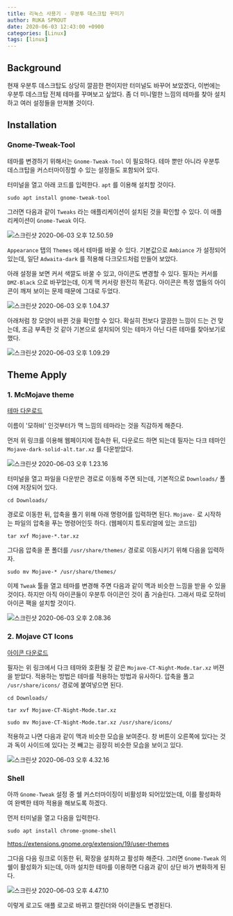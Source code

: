 ```yaml
---
title: 리눅스 사용기 - 우분투 데스크탑 꾸미기
author: RUKA SPROUT
date: 2020-06-03 12:43:00 +0900
categories: [Linux]
tags: [linux]
---
```


## Background
현재 우분투 데스크탑도 상당히 깔끔한 편이지만 터미널도 바꾸어 보았겠다, 이번에는 우분투 데스크탑 전체 테마를 꾸며보고 싶었다. 좀 더 미니멀한 느낌의 테마를 찾아 설치하고 여러 설정들을 만져볼 것이다.

## Installation
### Gnome-Tweak-Tool
테마를 변경하기 위해서는 `Gnome-Tweak-Tool` 이 필요하다. 테마 뿐만 아니라 우분투 데스크탑을 커스터마이징할 수 있는 설정들도 포함되어 있다.

터미널을 열고 아래 코드를 입력한다. `apt` 를 이용해 설치할 것이다.

```shell
sudo apt install gnome-tweak-tool
```

그러면 다음과 같이 `Tweaks` 라는 애플리케이션이 설치된 것을 확인할 수 있다. 이 애플리케이션이 `Gnome-Tweak` 이다.

![스크린샷 2020-06-03 오후 12.50.59](https://i.imgur.com/LbXm2ce.png)

`Appearance` 탭의 `Themes` 에서 테마를 바꿀 수 있다. 기본값으로 `Ambiance` 가 설정되어 있는데, 일단 `Adwaita-dark` 를 적용해 다크모드처럼 만들어 보았다.

아래 설정을 보면 커서 색깔도 바꿀 수 있고, 아이콘도 변경할 수 있다. 필자는 커서를 `DMZ-Black` 으로 바꾸었는데, 이게 맥 커서랑 완전히 똑같다. 아이콘은 특정 앱들의 아이콘이 깨져 보이는 문제 때문에 그대로 두었다.

![스크린샷 2020-06-03 오후 1.04.37](https://i.imgur.com/772x26T.png)

아래처럼 창 모양이 바뀐 것을 확인할 수 있다. 확실히 전보다 깔끔한 느낌이 드는 건 맞는데, 조금 부족한 것 같아 기본으로 설치되어 잇는 테마가 아닌 다른 테마를 찾아보기로 했다.

![스크린샷 2020-06-03 오후 1.09.29](https://i.imgur.com/t6MR5HC.png)

## Theme Apply

### 1. McMojave theme

[테마 다운로드](https://www.gnome-look.org/p/1275087/)

이름이 '모하비' 인것부터가 맥 느낌의 테마라는 것을 직감하게 해준다.

먼저 위 링크를 이용해 웹페이지에 접속한 뒤, 다운로드 하면 되는데 필자는 다크 테마인 `Mojave-dark-solid-alt.tar.xz` 를 다운받았다.

![스크린샷 2020-06-03 오후 1.23.16](https://i.imgur.com/QQipf7Y.png)

터미널을 열고 파일을 다운받은 경로로 이동해 주면 되는데, 기본적으로 `Downloads/` 폴더에 저장되어 있다.

```shell
cd Downloads/
```

경로로 이동한 뒤, 압축을 풀기 위해 아래 명령어를 입력하면 된다. `Mojave-` 로 시작하는 파일의 압축을 푸는 명령어인듯 하다. (웹페이지 튜토리얼에 있는 코드임)

```shell
tar xvf Mojave-*.tar.xz
```

그다음 압축을 푼 폴더를 `/usr/share/themes/` 경로로 이동시키기 위해 다음을 입력하자.

```shell
sudo mv Mojave-* /usr/share/themes/
```

이제 `Tweak` 툴을 열고 테마를 변경해 주면 다음과 같이 맥과 비슷한 느낌을 받을 수 있을 것이다. 하지만 아직 아이콘들이 우분투 아이콘인 것이 좀 거슬린다. 그래서 따로 모하비 아이콘 팩을 설치할 것이다.

![스크린샷 2020-06-03 오후 2.08.36](https://i.imgur.com/FH1Uu6x.png)

### 2. Mojave CT Icons

[아이콘 다운로드](https://www.gnome-look.org/p/1210856/)

필자는 위 링크에서 다크 테마와 호환될 것 같은  `Mojave-CT-Night-Mode.tar.xz` 버젼을 받았다. 적용하는 방법은 테마를 적용하는 방법과 유사하다. 압축을 풀고 `/usr/share/icons/` 경로에 붙여넣으면 된다.

```shell
cd Downloads/
```

```shell
tar xvf Mojave-CT-Night-Mode.tar.xz
```

```shell
sudo mv Mojave-CT-Night-Mode.tar.xz /usr/share/icons/
```

적용하고 나면 다음과 같이 맥과 비슷한 모습을 보여준다. 창 버튼이 오른쪽에 있다는 것과 독이 사이드에 있다는 것 빼고는 굉장히 비슷한 모습을 보이고 있다.

![스크린샷 2020-06-03 오후 4.32.16](https://i.imgur.com/6HObu5G.png)

###  Shell

아까 `Gnome-Tweak` 설정 중 쉘 커스터마이징이 비활성화 되어있었는데, 이를 활성화하여 완벽한 테마 적용을 해보도록 하겠다.

먼저 터미널을 열고 다음을 입력한다.

```shell
sudo apt install chrome-gnome-shell
```

https://extensions.gnome.org/extension/19/user-themes

그다음 다음 링크로 이동한 뒤, 확장을 설치하고 활성화 해준다. 그러면 `Gnome-Tweak` 의 쉘이 활성화가 되는데, 아까 설치한 테마를 이용하면 다음과 같이 상단 바가 변화하게 된다.

![스크린샷 2020-06-03 오후 4.47.10](https://i.imgur.com/bxOEegF.png)

이렇게 로고도 애플 로고로 바뀌고 캘린더와 아이콘들도 변경된다.
